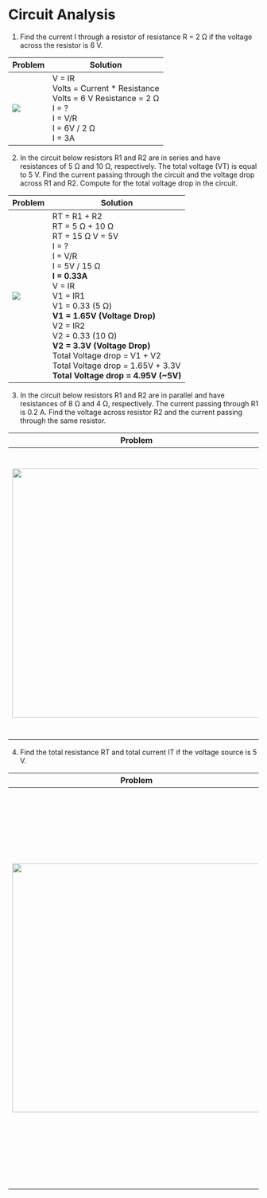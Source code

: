 # Circuit Analysis



1. Find the current I through a resistor of resistance R = 2 Ω if the voltage across the resistor is 6 V.

| Problem                                                      | Solution                                                     |
| ------------------------------------------------------------ | ------------------------------------------------------------ |
| <img src="https://raw.githubusercontent.com/zarexalvindaria/pembeds-projects/main/exercise-3-circuit-analysis/img/ca_q1.jpg"> | V = IR<br/>Volts = Current * Resistance<br/>Volts = 6 V Resistance = 2 Ω <br/>I = ?<br/>I = V/R<br/>I = 6V / 2 Ω<br/>I = 3A |



2. In the circuit below resistors R1 and R2 are in series and have resistances of 5 Ω and 10 Ω, respectively. The total voltage (VT) is equal to 5 V. Find the current passing through the circuit and the voltage drop across R1 and R2. Compute for the total voltage drop in the circuit.

| Problem                                                      | Solution                                                     |
| ------------------------------------------------------------ | ------------------------------------------------------------ |
| <img src="https://raw.githubusercontent.com/zarexalvindaria/pembeds-projects/main/exercise-3-circuit-analysis/img/ca_q2.jpg"> | RT  = R1 + R2<br/>RT  = 5 Ω + 10 Ω<br/>RT  = 15 Ω V = 5V<br/>I = ?<br/>I = V/R<br/>I = 5V / 15 Ω<br/>**I = 0.33A**<br/>V = IR<br/>V1 = IR1<br/>V1 = 0.33 (5 Ω)<br/>**V1 = 1.65V (Voltage Drop)**<br/>V2 = IR2<br/>V2 = 0.33 (10 Ω)<br/>**V2 = 3.3V (Voltage Drop)**<br/>Total Voltage drop = V1 + V2<br/>Total Voltage drop = 1.65V  + 3.3V<br/>**Total Voltage drop = 4.95V (~5V)** |





3. In the circuit below resistors R1 and R2 are in parallel and have resistances of 8 Ω and 4 Ω, respectively. The current passing through R1 is 0.2 A. Find the voltage across resistor R2 and the current passing through the same resistor.

| Problem                                                      | Solution                                                     |
| ------------------------------------------------------------ | ------------------------------------------------------------ |
| <img width="500" src="https://raw.githubusercontent.com/zarexalvindaria/pembeds-projects/main/exercise-3-circuit-analysis/img/ca_q3.jpg" /> | V=IR<br/>I1 = 0.2A R1 = 8 Ω<br/>V1 = I1*R1<br/>V1 = 0.2A * 8 Ω<br/>**V1 = 1.6 V**<br/>Since V1 = VT, then **V2 and VT  = 1.6V**<br/>**V2 = 1.6V**<br/>I2 = ?<br/>R2 = 4 Ω<br/>I2 = V2/R2<br/>I2 = 1.6V/4 Ω<br/>**I2 = 0.4A** |



4. Find the total resistance RT and total current IT if the voltage source is 5 V.

| Problem                                                      | Solutio                                                      |
| ------------------------------------------------------------ | ------------------------------------------------------------ |
| <img width="500" src="https://raw.githubusercontent.com/zarexalvindaria/pembeds-projects/main/exercise-3-circuit-analysis/img/ca_q4.jpg" /> | R1 = 5 Ω<br/> R2 = 4 Ω <br/>R3 = 10 Ω <br/><br/>R4 = 8 Ω R3+R4 = 18 Ω<br/><br/>R2 \|\|18 Ω = (4 Ω * 18 Ω)/ (4 Ω + 18 Ω)<br/><br/>R2 \|\|18 Ω = (72 Ω)/ (22 Ω)<br/>R2 \|\|18 Ω = 3.27 Ω<br/>RT = 5 Ω + 3.27 Ω<br/>**RT = 8.27 Ω**<br/><br/>IT = ?<br/>IT = VT/RT<br/>IT = 5V/8.27 Ω<br/>**IT = 0.60 A** |


